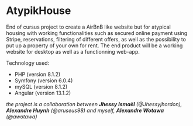 # AtypikHouse
End of cursus project to create a AirBnB like website but for atypical housing with working functionalities such as secured online payment using Stripe, reservations, filtering of different offers, as well as the possibility to put up a property of your own for rent. The end product will be a working website for desktop as well as a functionning web-app.

Technology used:
- PHP (version 8.1.2)
- Symfony (version 6.0.4)
- mySQL (version 8.1.2)
- Angular (version 13.1.2)

_the project is a collaboration between **Jhessy Ismaël** (@Jhessyjhordon), **Alexandre Huynh** (@aruseus98) and myself, **Alexandre Wotawa** (@awotawa)_

